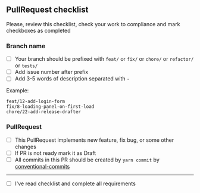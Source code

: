 
## PullRequest checklist

Please, review this checklist, check your work to compliance and mark checkboxes as completed

### Branch name

- [ ] Your branch should be prefixed with `feat/` or `fix/` or `chore/` or `refactor/` or `tests/`
- [ ] Add issue number after prefix
- [ ] Add 3-5 words of description separated with `-`

Example:

```
feat/12-add-login-form
fix/8-loading-panel-on-first-load
chore/22-add-release-drafter
```

### PullRequest

- [ ] This PullRequest implements new feature, fix bug, or some other changes
- [ ] If PR is not ready mark it as Draft
- [ ] All commits in this PR should be created by `yarn commit` by [conventional-commits](https://www.conventionalcommits.org/en/v1.0.0/)

---

- [ ] I've read checklist and complete all requirements
